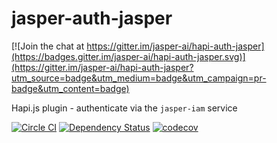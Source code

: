 # jasper-auth-jasper

[![Join the chat at https://gitter.im/jasper-ai/hapi-auth-jasper](https://badges.gitter.im/jasper-ai/hapi-auth-jasper.svg)](https://gitter.im/jasper-ai/hapi-auth-jasper?utm_source=badge&utm_medium=badge&utm_campaign=pr-badge&utm_content=badge)

Hapi.js plugin - authenticate via the `jasper-iam` service

[![Circle CI](https://circleci.com/gh/jasper-ai/jasper-auth-jasper.svg?style=svg)](https://circleci.com/gh/jasper-ai/jasper-auth-jasper)
[![Dependency Status](https://dependencyci.com/github/jasper-ai/jasper-hapi-healthcheck/badge)](https://dependencyci.com/github/jasper-ai/jasper-hapi-healthcheck)
[![codecov](https://codecov.io/gh/jasper-ai/hapi-auth-jasper/branch/master/graph/badge.svg)](https://codecov.io/gh/jasper-ai/hapi-auth-jasper)
